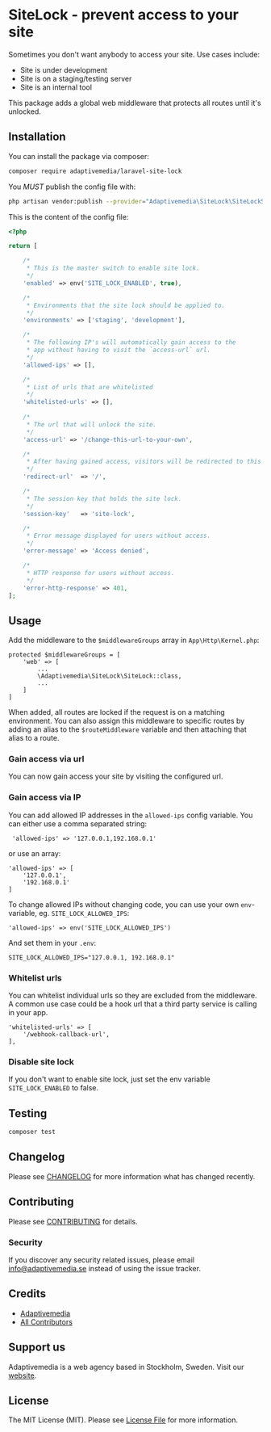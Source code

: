 # SiteLock - prevent access to your site

Sometimes you don't want anybody to access your site. Use cases include:

- Site is under development
- Site is on a staging/testing server
- Site is an internal tool

This package adds a global web middleware that protects all routes until it's unlocked.

## Installation

You can install the package via composer:

```bash
composer require adaptivemedia/laravel-site-lock
```

You *MUST* publish the config file with:

```bash
php artisan vendor:publish --provider="Adaptivemedia\SiteLock\SiteLockServiceProvider" --tag="config"
```

This is the content of the config file:

```php
<?php

return [

    /*
     * This is the master switch to enable site lock.
     */
    'enabled' => env('SITE_LOCK_ENABLED', true),

    /*
     * Environments that the site lock should be applied to.
     */
    'environments' => ['staging', 'development'],

    /*
     * The following IP's will automatically gain access to the
     * app without having to visit the `access-url` url.
     */
    'allowed-ips' => [],

    /*
     * List of urls that are whitelisted
     */
    'whitelisted-urls' => [],
    
    /*
     * The url that will unlock the site.
     */
    'access-url' => '/change-this-url-to-your-own',

    /*
     * After having gained access, visitors will be redirected to this url.
     */
    'redirect-url'  => '/',

    /*
     * The session key that holds the site lock.
     */
    'session-key'   => 'site-lock',

    /*
     * Error message displayed for users without access.
     */
    'error-message' => 'Access denied',

    /*
     * HTTP response for users without access.
     */
    'error-http-response' => 401,
];

```

## Usage

Add the middleware to the `$middlewareGroups` array in `App\Http\Kernel.php`:

```
protected $middlewareGroups = [
    'web' => [
        ...
        \Adaptivemedia\SiteLock\SiteLock::class,
        ...
    ]
]
```

When added, all routes are locked if the request is on a matching environment. You can also assign this middleware to specific routes
by adding an alias to the `$routeMiddleware` variable and then attaching that alias to a route. 

### Gain access via url
You can now gain access your site by visiting the configured url.

### Gain access via IP
You can add allowed IP addresses in the `allowed-ips` config variable. You can either use a comma separated string:
```
 'allowed-ips' => '127.0.0.1,192.168.0.1'
```
or use an array:
```
'allowed-ips' => [
    '127.0.0.1',
    '192.168.0.1'
]
```
To change allowed IPs without changing code, you can use your own `env`-variable, eg. `SITE_LOCK_ALLOWED_IPS`:
```
'allowed-ips' => env('SITE_LOCK_ALLOWED_IPS')
```
And set them in your `.env`:
```
SITE_LOCK_ALLOWED_IPS="127.0.0.1, 192.168.0.1"
```

### Whitelist urls
You can whitelist individual urls so they are excluded from the middleware. A common use case could
be a hook url that a third party service is calling in your app.
```
'whitelisted-urls' => [
    '/webhook-callback-url',
],
```

### Disable site lock
If you don't want to enable site lock, just set the env variable `SITE_LOCK_ENABLED` to false.

## Testing

``` bash
composer test
```

## Changelog

Please see [CHANGELOG](CHANGELOG.md) for more information what has changed recently.

## Contributing

Please see [CONTRIBUTING](CONTRIBUTING.md) for details.

### Security

If you discover any security related issues, please email info@adaptivemedia.se instead of using the issue tracker.

## Credits

- [Adaptivemedia](https://github.com/adaptivemedia)
- [All Contributors](../../contributors)

## Support us

Adaptivemedia is a web agency based in Stockholm, Sweden. Visit our [website](https://adaptivemedia.se/).

## License

The MIT License (MIT). Please see [License File](LICENSE.md) for more information.
